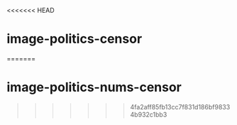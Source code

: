 <<<<<<< HEAD
# image-politics-censor
=======
# image-politics-nums-censor
>>>>>>> 4fa2aff85fb13cc7f831d186bf98334b932c1bb3


